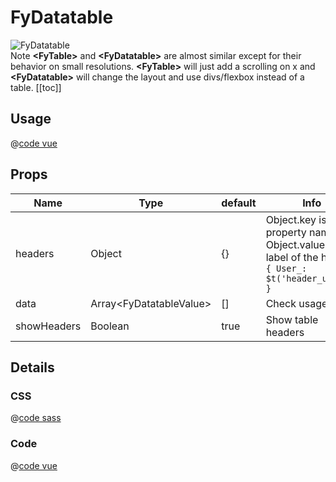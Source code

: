 # FyDatatable
![FyDatatable](/components/FyDatatable.png)
<br />
Note **\<FyTable>** and **\<FyDatatable>** are almost similar except for their behavior on small resolutions. **\<FyTable>** will just add a scrolling on x and **\<FyDatatable>** will change the layout and use divs/flexbox instead of a table.
[[toc]]

## Usage

@[code vue](../../playground/src/components/TFyDatatable.vue)

## Props

| Name | Type  | default | Info |
|---|---|---|---|
| headers | Object | {} | Object.key is the property name and Object.value is the label of the header <br /> ```{ User_: $t('header_uuuid') }``` |
| data | Array\<FyDatatableValue> | [] | Check usage. |
| showHeaders | Boolean | true | Show table headers |

## Details

### CSS

@[code sass](../../src/components/ui/FyDatatable/FyDatatable.scss)

### Code

@[code vue](../../src/components/ui/FyDatatable/FyDatatable.vue)
